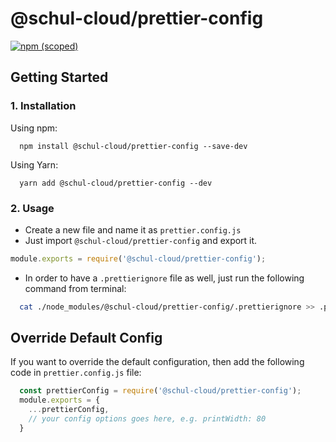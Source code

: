 # @schul-cloud/prettier-config

[![npm (scoped)](https://img.shields.io/npm/v/@schul-cloud/prettier-config)](https://www.npmjs.com/package/@schul-cloud/prettier-config)

## Getting Started

### 1. Installation

Using npm:

```shell
  npm install @schul-cloud/prettier-config --save-dev
```

Using Yarn:

```shell
  yarn add @schul-cloud/prettier-config --dev
```


### 2. Usage

* Create a new file and name it as `prettier.config.js`
* Just import `@schul-cloud/prettier-config` and export it.

```javascript
module.exports = require('@schul-cloud/prettier-config');
```

* In order to have a `.prettierignore` file as well, just run the following command from terminal:

```sh
  cat ./node_modules/@schul-cloud/prettier-config/.prettierignore >> .prettierignore
```

## Override Default Config

If you want to override the default configuration, then add the following code in `prettier.config.js` file:

```javascript
  const prettierConfig = require('@schul-cloud/prettier-config');
  module.exports = {
    ...prettierConfig,
    // your config options goes here, e.g. printWidth: 80
  }
```
